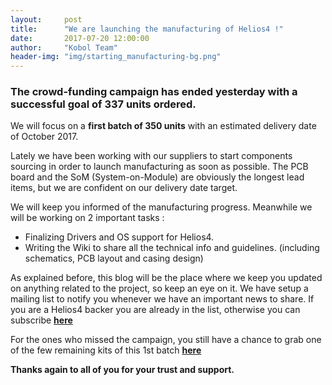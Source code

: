 ```yaml
---
layout:     post
title:      "We are launching the manufacturing of Helios4 !"
date:       2017-07-20 12:00:00
author:     "Kobol Team"
header-img: "img/starting_manufacturing-bg.png"
---
```

<h3>The crowd-funding campaign has ended yesterday with a successful goal of 337 units ordered.</h3>


<p>We will focus on a <b>first batch of 350 units</b> with an estimated delivery date of October 2017.</p>


<p>Lately we have been working with our suppliers to start components sourcing in order to launch manufacturing as soon as possible. The PCB board and the SoM (System-on-Module) are obviously the longest lead items, but we are confident on our delivery date target.</p>


<p>We will keep you informed of the manufacturing progress. Meanwhile we will be working on 2 important tasks :<br>
<ul>
<li>Finalizing Drivers and OS support for Helios4.</li>
<li> Writing the Wiki to share all the technical info and guidelines. (including schematics, PCB layout and casing design)</li>
</ul>
<p>

<p>As explained before, this blog will be the place where we keep you updated on anything related to the project, so keep an eye on it. We have setup a mailing list to notify you whenever we have an important news to share. If you are a Helios4 backer you are already in the list, otherwise you can subscribe <b><a href="http://kobol.io/helios4/subscribe.html" target="_blank">here</a></b>
</p>

<p>For the ones who missed the campaign, you still have a chance to grab one of the few remaining kits of this 1st batch <b><a href="https://shop.kobol.io/" target="_blank">here</a></b></p>

<p><b>Thanks again to all of you for your trust and support.</b></p>
